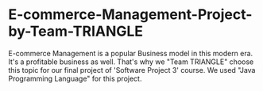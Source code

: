 # E-commerce-Management-Project-by-Team-TRIANGLE
E-commerce Management is a popular Business model in this modern era. It's a profitable business as well. That's why we "Team TRIANGLE" choose this topic for our final project of 'Software Project 3' course. We used "Java Programming Language" for this project.
